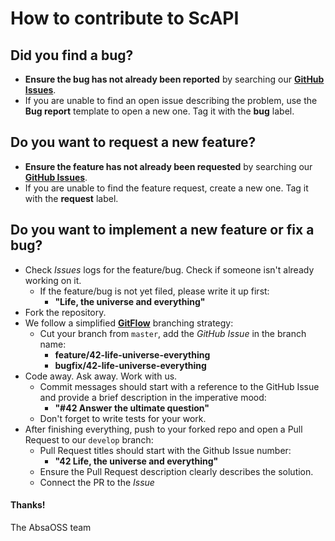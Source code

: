 # How to contribute to ScAPI

## **Did you find a bug?**

* **Ensure the bug has not already been reported** by searching our **[GitHub Issues](https://github.com/AbsaOSS/ScAPI/issues)**.
* If you are unable to find an open issue describing the problem, use the **Bug report** template to open a new one. Tag it with the **bug** label.

## **Do you want to request a new feature?**

* **Ensure the feature has not already been requested** by searching our **[GitHub Issues](https://github.com/AbsaOSS/ScAPI/issues)**.
* If you are unable to find the feature request, create a new one. Tag it with the **request** label.

## **Do you want to implement a new feature or fix a bug?**

* Check _Issues_ logs for the feature/bug. Check if someone isn't already working on it.
  * If the feature/bug is not yet filed, please write it up first:
    * **"Life, the universe and everything"**
* Fork the repository.
* We follow a simplified [**GitFlow**](https://nvie.com/posts/a-successful-git-branching-model/) branching strategy:
  * Cut your branch from `master`, add the _GitHub Issue_ in the branch name:
    * **feature/42-life-universe-everything**
    * **bugfix/42-life-universe-everything**
* Code away. Ask away. Work with us.
  * Commit messages should start with a reference to the GitHub Issue and provide a brief description in the imperative mood:
    * **"#42 Answer the ultimate question"**
  * Don't forget to write tests for your work.
* After finishing everything, push to your forked repo and open a Pull Request to our `develop` branch:
  * Pull Request titles should start with the Github Issue number:
    * **"42 Life, the universe and everything"**
  * Ensure the Pull Request description clearly describes the solution.
  * Connect the PR to the _Issue_

#### Thanks!

The AbsaOSS team
